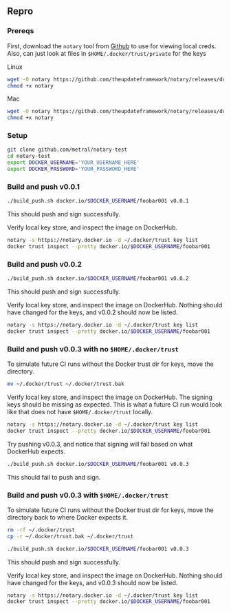 ## Repro

### Prereqs

First, download the `notary` tool from [Github](https://github.com/theupdateframework/notary/releases/tag/v0.6.1) to use for viewing local creds.
Also, can just look at files in `$HOME/.docker/trust/private` for the keys

Linux
```bash
wget -O notary https://github.com/theupdateframework/notary/releases/download/v0.6.1/notary-Linux-amd64
chmod +x notary
```

Mac
```bash
wget -O notary https://github.com/theupdateframework/notary/releases/download/v0.6.1/notary-Darwin-amd64
chmod +x notary
```

### Setup

```bash
git clone github.com/metral/notary-test
cd notary-test
export DOCKER_USERNAME='YOUR_USERNAME_HERE'
export DOCKER_PASSWORD='YOUR_PASSWORD_HERE'
```

### Build and push v0.0.1

```bash
./build_push.sh docker.io/$DOCKER_USERNAME/foobar001 v0.0.1
```

This should push and sign successfully.

Verify local key store, and inspect the image on DockerHub.

```bash
notary -s https://notary.docker.io -d ~/.docker/trust key list
docker trust inspect --pretty docker.io/$DOCKER_USERNAME/foobar001
```

### Build and push v0.0.2

```bash
./build_push.sh docker.io/$DOCKER_USERNAME/foobar001 v0.0.2
```

This should push and sign successfully.

Verify local key store, and inspect the image on DockerHub. Nothing should have
changed for the keys, and v0.0.2 should now be listed.

```bash
notary -s https://notary.docker.io -d ~/.docker/trust key list
docker trust inspect --pretty docker.io/$DOCKER_USERNAME/foobar001
```

### Build and push v0.0.3 with no `$HOME/.docker/trust`

To simulate future CI runs without the Docker trust dir for keys, move the
directory.

```bash
mv ~/.docker/trust ~/.docker/trust.bak
```

Verify local key store, and inspect the image on DockerHub.
The signing keys should be missing as expected.
This is what a future CI run would look like that does not have `$HOME/.docker/trust` locally.

```bash
notary -s https://notary.docker.io -d ~/.docker/trust key list
docker trust inspect --pretty docker.io/$DOCKER_USERNAME/foobar001
```

Try pushing v0.0.3, and notice that signing will fail based on what DockerHub
expects.

```bash
./build_push.sh docker.io/$DOCKER_USERNAME/foobar001 v0.0.3
```

This should fail to push and sign.

### Build and push v0.0.3 with `$HOME/.docker/trust`

To simulate future CI runs without the Docker trust dir for keys, move the
directory back to where Docker expects it.

```bash
rm -rf ~/.docker/trust
cp -r ~/.docker/trust.bak ~/.docker/trust
```

```bash
./build_push.sh docker.io/$DOCKER_USERNAME/foobar001 v0.0.3
```

This should push and sign successfully.

Verify local key store, and inspect the image on DockerHub. Nothing should have
changed for the keys, and v0.0.3 should now be listed.

```bash
notary -s https://notary.docker.io -d ~/.docker/trust key list
docker trust inspect --pretty docker.io/$DOCKER_USERNAME/foobar001
```
